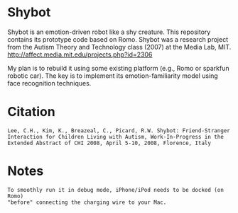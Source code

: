 Shybot
======

Shybot is an emotion-driven robot like a shy creature. This repository contains 
its prototype code based on Romo. Shybot was a research project from the Autism 
Theory and Technology class (2007) at the Media Lab, MIT. 
http://affect.media.mit.edu/projects.php?id=2306

My plan is to rebuild it using some existing platform (e.g., Romo or sparkfun 
robotic car). The key is to implement its emotion-familiarity model using face 
recognition techniques.

Citation
======
    Lee, C.H., Kim, K., Breazeal, C., Picard, R.W. Shybot: Friend-Stranger 
    Interaction for Children Living with Autism, Work-In-Progress in the 
    Extended Abstract of CHI 2008, April 5-10, 2008, Florence, Italy
    
Notes
======
    To smoothly run it in debug mode, iPhone/iPod needs to be docked (on Romo) 
    "before" connecting the charging wire to your Mac.

